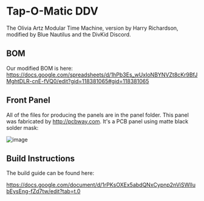 # Tap-O-Matic DDV

The Olivia Artz Modular Time Machine, version by Harry Richardson, modified by Blue Nautilus and the DivKid Discord. 

## BOM

Our modified BOM is here:
https://docs.google.com/spreadsheets/d/1hPb3Es_wUxIoNBYNVZt8cKr9BfJMghtDLR-cnE-fVQ0/edit?gid=118381065#gid=118381065


## Front Panel

All of the files for producing the panels are in the panel folder. This panel was fabricated by http://pcbway.com. It's a PCB panel using matte black solder mask:

![image](pictures/front_panel.png.png)

## Build Instructions

The build guide can be found here: 

https://docs.google.com/document/d/1rPKsOXEx5abdQNxCypnp2nViSWlIubEysEng-fZd7tw/edit?tab=t.0

